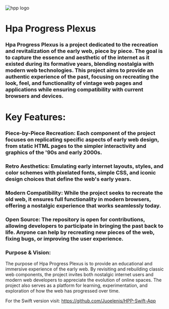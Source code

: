 ![hpp logo](https://github.com/user-attachments/assets/ca257855-e082-4f25-9f97-cb6f4615f68d)
# Hpa Progress Plexus
### Hpa Progress Plexus is a project dedicated to the recreation and revitalization of the early web, piece by piece. The goal is to capture the essence and aesthetic of the internet as it existed during its formative years, blending nostalgia with modern web technologies. This project aims to provide an authentic experience of the past, focusing on recreating the look, feel, and functionality of vintage web pages and applications while ensuring compatibility with current browsers and devices.

# Key Features:
### Piece-by-Piece Recreation: Each component of the project focuses on replicating specific aspects of early web design, from static HTML pages to the simpler interactivity and graphics of the '90s and early 2000s.
### Retro Aesthetics: Emulating early internet layouts, styles, and color schemes with pixelated fonts, simple CSS, and iconic design choices that define the web's early years.
### Modern Compatibility: While the project seeks to recreate the old web, it ensures full functionality in modern browsers, offering a nostalgic experience that works seamlessly today.
### Open Source: The repository is open for contributions, allowing developers to participate in bringing the past back to life. Anyone can help by recreating new pieces of the web, fixing bugs, or improving the user experience.
### Purpose & Vision:
The purpose of Hpa Progress Plexus is to provide an educational and immersive experience of the early web. By revisiting and rebuilding classic web components, the project invites both nostalgic internet users and modern web developers to appreciate the evolution of online spaces. The project also serves as a platform for learning, experimentation, and exploration of how the web has progressed over time.

For the Swift version visit: https://github.com/Juoelenis/HPP-Swift-App
